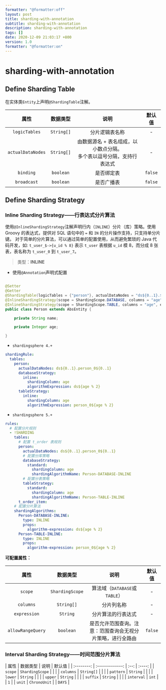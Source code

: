 ```yaml
---
formatter: "@formatter:off"
layout: post 
title: sharding-with-annotation 
subtitle: sharding-with-annotation 
description: sharding-with-annotation 
tags: []
date: 2020-12-09 21:03:17 +800 
version: 1.0
formatter: "@formatter:on"
---
```


# sharding-with-annotation

## Define Sharding Table

在实体类`Entity`上声明`@ShardingTable`注解。

|       属性        |  数据类型  |                             说明                             | 默认值  |
| :---------------: | :--------: | :----------------------------------------------------------: | :-----: |
|   `logicTables`   | `String[]` |                        分片逻辑表名称                        |    -    |
| `actualDataNodes` | `String[]` | 由数据源名 + 表名组成，以小数点分隔。<br />多个表以逗号分隔，支持行表达式 |    -    |
|     `binding`     | `boolean`  |                          是否绑定表                          | `false` |
|    `broadcast`    | `boolean`  |                          是否广播表                          | `false` |

## Define Sharding Strategy

### Inline Sharding Strategy——行表达式分片算法

使用`@InlineShardingStrategy`注解声明行内（`INLINE`）分片（库）策略。使用 Groovy 的表达式，提供对 SQL 语句中的 `=` 和 `IN`
的分片操作支持，只支持单分片键。 对于简单的分片算法，可以通过简单的配置使用，从而避免繁琐的 Java 代码开发，如: `t_user_$->{u_id % 8}` 表示 `t_user`
表根据 `u_id` 模 8，而分成 8 张表，表名称为 `t_user_0`
到 `t_user_7`。

> 类型：**INLINE**

* 使用`@Annotation`声明式配置

```java

@Setter
@Getter
@ShardingTable(logicTables = {"person"}, actualDataNodes = "ds${0..1}.${logicTable}_0${0..1}")
@InlineShardingStrategy(scope = ShardingScope.DATABASE, columns = "age", expression = "ds${age % 2}")
@InlineShardingStrategy(scope = ShardingScope.TABLE, columns = "age", expression = "${logicTable}_0${age % 2}")
public class Person extends AbsEntity {

    private String name;

    private Integer age;

}
```

* `shardingsphere 4.+`

```yaml
shardingRule:
  tables:
    person:
      actualDataNodes: ds${0..1}.person_0${0..1}
      databaseStrategy:
        inline:
          shardingColumn: age
          algorithmExpression: ds${age % 2}
      tableStrategy:
        inline:
          shardingColumn: age
          algorithmExpression: person_0${age % 2}
```

* `shardingsphere 5.+`

```yaml
rules:
  # 配置分片规则
  - !SHARDING
    tables:
      # 配置 t_order 表规则
      person:
        actualDataNodes: ds${0..1}.person_0${0..1}
        # 配置分库策略
        databaseStrategy:
          standard:
            shardingColumn: age
            shardingAlgorithmName: Person-DATABASE-INLINE
        # 配置分表策略
        tableStrategy:
          standard:
            shardingColumn: age
            shardingAlgorithmName: Person-TABLE-INLINE
      t_order_item:
    # 配置分片算法
    shardingAlgorithms:
      Person-DATABASE-INLINE:
        type: INLINE
        props:
          algorithm-expression: ds${age % 2}
      Person-TABLE-INLINE:
        type: INLINE
        props:
          algorithm-expression: person_0${age % 2}
```

**可配置属性：**

|       属性        |  数据类型  |                            说明                            | 默认值  |
| :---------------: | :--------: | :--------------------------------------------------------: | :-----: |
|      `scope`       |  `ShardingScope`  |                        算法域（`DATABASE`或`TABLE`）                        |    -    |
|     `columns`     | `String[]` |                         分片列名称                         |    -    |
|   `expression`    |  `String`  |                     分片算法的行表达式                     |    -    |
| `allowRangeQuery` | `boolean`  | 是否允许范围查询。注意：范围查询会无视分片策略，进行全路由 | `false` |

### Interval Sharding Strategy——时间范围分片算法

| 属性 | 数据类型 | 说明 | 默认值 | | :--------: | :-------------: | :--: | :----: | |  `scope`
| `ShardingScope` | | | | `columns`  |   `String[]`    | | | | `pattern`  |    `String`     | | | |  `lower`
|    `String`     | | | |  `upper`   |    `String`     | | | |  `suffix`  |    `String`
| | | | `interval` |      `int`      | |  `1`   | |   `unit`   |  `ChronoUnit`   | | `DAYS` |

